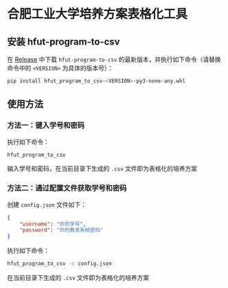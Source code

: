 # 合肥工业大学培养方案表格化工具

## 安装 hfut-program-to-csv

在 [Release](https://github.com/xqm32/hfut-program-to-csv/releases) 中下载 `hfut-program-to-csv` 的最新版本，并执行如下命令（请替换命令中的 `<VERSION>` 为具体的版本号）：

```sh
pip install hfut_program_to_csv-<VERSION>-py3-none-any.whl
```

## 使用方法

### 方法一：键入学号和密码

执行如下命令：

```sh
hfut_program_to_csv
```

输入学号和密码，在当前目录下生成的 `.csv` 文件即为表格化的培养方案 

### 方法二：通过配置文件获取学号和密码

创建 `config.json` 文件如下：

```json
{
    "username": "你的学号",
    "password": "你的教务系统密码"
}
```

执行如下命令：

```sh
hfut_program_to_csv -c config.json
```

在当前目录下生成的 `.csv` 文件即为表格化的培养方案 